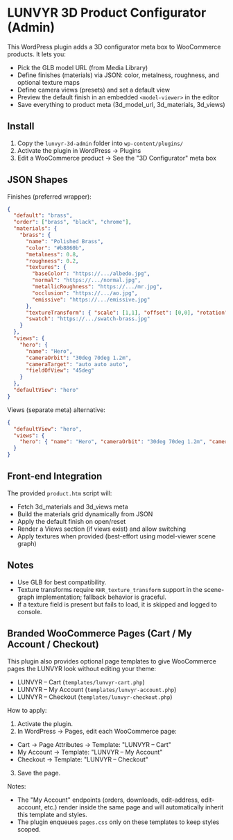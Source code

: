 # LUNVYR 3D Product Configurator (Admin)

This WordPress plugin adds a 3D configurator meta box to WooCommerce products. It lets you:

- Pick the GLB model URL (from Media Library)
- Define finishes (materials) via JSON: color, metalness, roughness, and optional texture maps
- Define camera views (presets) and set a default view
- Preview the default finish in an embedded `<model-viewer>` in the editor
- Save everything to product meta (3d_model_url, 3d_materials, 3d_views)

## Install

1. Copy the `lunvyr-3d-admin` folder into `wp-content/plugins/`
2. Activate the plugin in WordPress → Plugins
3. Edit a WooCommerce product → See the "3D Configurator" meta box

## JSON Shapes

Finishes (preferred wrapper):
```json
{
  "default": "brass",
  "order": ["brass", "black", "chrome"],
  "materials": {
    "brass": {
      "name": "Polished Brass",
      "color": "#b8860b",
      "metalness": 0.8,
      "roughness": 0.2,
      "textures": {
        "baseColor": "https://.../albedo.jpg",
        "normal": "https://.../normal.jpg",
        "metallicRoughness": "https://.../mr.jpg",
        "occlusion": "https://.../ao.jpg",
        "emissive": "https://.../emissive.jpg"
      },
      "textureTransform": { "scale": [1,1], "offset": [0,0], "rotation": 0.0 },
      "swatch": "https://.../swatch-brass.jpg"
    }
  },
  "views": {
    "hero": {
      "name": "Hero",
      "cameraOrbit": "30deg 70deg 1.2m",
      "cameraTarget": "auto auto auto",
      "fieldOfView": "45deg"
    }
  },
  "defaultView": "hero"
}
```

Views (separate meta) alternative:
```json
{
  "defaultView": "hero",
  "views": {
    "hero": { "name": "Hero", "cameraOrbit": "30deg 70deg 1.2m", "cameraTarget": "auto auto auto", "fieldOfView": "45deg" }
  }
}
```

## Front-end Integration

The provided `product.htm` script will:
- Fetch 3d_materials and 3d_views meta
- Build the materials grid dynamically from JSON
- Apply the default finish on open/reset
- Render a Views section (if views exist) and allow switching
- Apply textures when provided (best-effort using model-viewer scene graph)

## Notes

- Use GLB for best compatibility.
- Texture transforms require `KHR_texture_transform` support in the scene-graph implementation; fallback behavior is graceful.
- If a texture field is present but fails to load, it is skipped and logged to console.

## Branded WooCommerce Pages (Cart / My Account / Checkout)

This plugin also provides optional page templates to give WooCommerce pages the LUNVYR look without editing your theme:

- LUNVYR – Cart (`templates/lunvyr-cart.php`)
- LUNVYR – My Account (`templates/lunvyr-account.php`)
- LUNVYR – Checkout (`templates/lunvyr-checkout.php`)

How to apply:

1. Activate the plugin.
2. In WordPress → Pages, edit each WooCommerce page:
  - Cart → Page Attributes → Template: "LUNVYR – Cart"
  - My Account → Template: "LUNVYR – My Account"
  - Checkout → Template: "LUNVYR – Checkout"
3. Save the page.

Notes:
- The "My Account" endpoints (orders, downloads, edit-address, edit-account, etc.) render inside the same page and will automatically inherit this template and styles.
- The plugin enqueues `pages.css` only on these templates to keep styles scoped.

